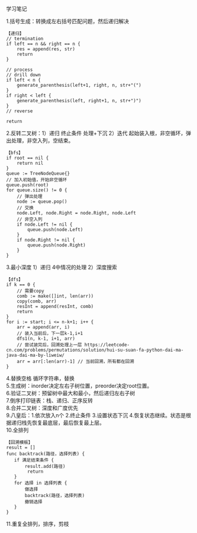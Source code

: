 学习笔记

1.括号生成：转换成左右括号匹配问题，然后递归解决    
```
【递归】
// termination
if left == n && right == n {
    res = append(res, str)
    return
}

// process
// drill down
if left < n {
    generate_parenthesis(left+1, right, n, str+"(")
}
if right < left {
    generate_parenthesis(left, right+1, n, str+")")
}
// reverse

return
```
	  
2.反转二叉树：1）递归 终止条件 处理+下沉 2）迭代 起始装入根，非空循环，弹出处理，非空入列，空结束。 
```
【bfs】
if root == nil {
    return nil
}
queue := TreeNodeQueue{}
// 加入初始值，开始非空循环
queue.push(root)
for queue.size() != 0 {
    // 弹出处理
    node := queue.pop()
    // 交换
    node.Left, node.Right = node.Right, node.Left
    // 非空入列
    if node.Left != nil {
        queue.push(node.Left)
    }
    if node.Right != nil {
        queue.push(node.Right)
    }
} 
```  
3.最小深度 1）递归 4中情况的处理 2）深度搜索     
```
【dfs】
if k == 0 {
    // 需要copy
    comb := make([]int, len(arr))
    copy(comb, arr)
    resInt = append(resInt, comb)
    return
}
for i := start; i <= n-k+1; i++ {
    arr = append(arr, i)
    // 装入当前后，下一层k-1,i+1
    dfs1(n, k-1, i+1, arr)
    // 尝试装完后，回溯处理上一层 https://leetcode-cn.com/problems/permutations/solution/hui-su-suan-fa-python-dai-ma-java-dai-ma-by-liweiw/
    arr = arr[:len(arr)-1] // 当前回溯，所有都在回溯
}
```
4.替换空格 循环字符串，替换    
5.生成树：inorder决定左右子树位置，preorder决定root位置。  
6.验证二叉树：预留树中最大和最小，然后递归左右子树    
7.倒序打印链表：栈、递归、正序反转   
8.合并二叉树：深度和广度优先  
9.八皇后：1.依次放入n个 2.终止条件 3.设置状态下沉 4.恢复状态继续。状态是根据递归栈先恢复最底层，最后恢复最上层。       
10.全排列 
```
【回溯模板】
result = []
func backtrack(路径，选择列表) {
   if 满足结束条件 {
       result.add(路径)
        return
   }
   for 选择 in 选择列表 {
       做选择
       backtrack(路径，选择列表)
       撤销选择
   }
}
```
11.重复全排列，排序，剪枝